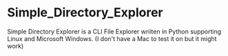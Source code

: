 # Simple_Directory_Explorer
Simple Directory Explorer is a CLI File Explorer wriiten in Python supporting Linux and Microsoft Windows. (I don't have a Mac to test it on but it might work)
